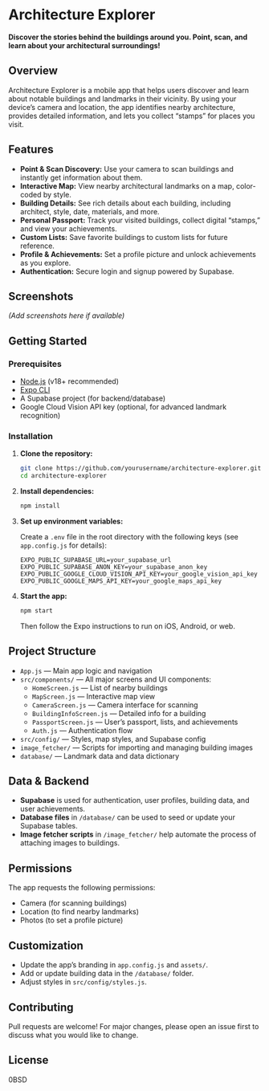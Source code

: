 # Architecture Explorer

**Discover the stories behind the buildings around you. Point, scan, and learn about your architectural surroundings!**

## Overview

Architecture Explorer is a mobile app that helps users discover and learn about notable buildings and landmarks in their vicinity. By using your device’s camera and location, the app identifies nearby architecture, provides detailed information, and lets you collect “stamps” for places you visit.

## Features

- **Point & Scan Discovery:** Use your camera to scan buildings and instantly get information about them.
- **Interactive Map:** View nearby architectural landmarks on a map, color-coded by style.
- **Building Details:** See rich details about each building, including architect, style, date, materials, and more.
- **Personal Passport:** Track your visited buildings, collect digital “stamps,” and view your achievements.
- **Custom Lists:** Save favorite buildings to custom lists for future reference.
- **Profile & Achievements:** Set a profile picture and unlock achievements as you explore.
- **Authentication:** Secure login and signup powered by Supabase.

## Screenshots

*(Add screenshots here if available)*

## Getting Started

### Prerequisites

- [Node.js](https://nodejs.org/) (v18+ recommended)
- [Expo CLI](https://docs.expo.dev/get-started/installation/)
- A Supabase project (for backend/database)
- Google Cloud Vision API key (optional, for advanced landmark recognition)

### Installation

1. **Clone the repository:**
   ```bash
   git clone https://github.com/yourusername/architecture-explorer.git
   cd architecture-explorer
   ```

2. **Install dependencies:**
   ```bash
   npm install
   ```

3. **Set up environment variables:**

   Create a `.env` file in the root directory with the following keys (see `app.config.js` for details):

   ```
   EXPO_PUBLIC_SUPABASE_URL=your_supabase_url
   EXPO_PUBLIC_SUPABASE_ANON_KEY=your_supabase_anon_key
   EXPO_PUBLIC_GOOGLE_CLOUD_VISION_API_KEY=your_google_vision_api_key
   EXPO_PUBLIC_GOOGLE_MAPS_API_KEY=your_google_maps_api_key
   ```

4. **Start the app:**
   ```bash
   npm start
   ```
   Then follow the Expo instructions to run on iOS, Android, or web.

## Project Structure

- `App.js` — Main app logic and navigation
- `src/components/` — All major screens and UI components:
  - `HomeScreen.js` — List of nearby buildings
  - `MapScreen.js` — Interactive map view
  - `CameraScreen.js` — Camera interface for scanning
  - `BuildingInfoScreen.js` — Detailed info for a building
  - `PassportScreen.js` — User’s passport, lists, and achievements
  - `Auth.js` — Authentication flow
- `src/config/` — Styles, map styles, and Supabase config
- `image_fetcher/` — Scripts for importing and managing building images
- `database/` — Landmark data and data dictionary

## Data & Backend

- **Supabase** is used for authentication, user profiles, building data, and user achievements.
- **Database files** in `/database/` can be used to seed or update your Supabase tables.
- **Image fetcher scripts** in `/image_fetcher/` help automate the process of attaching images to buildings.

## Permissions

The app requests the following permissions:
- Camera (for scanning buildings)
- Location (to find nearby landmarks)
- Photos (to set a profile picture)

## Customization

- Update the app’s branding in `app.config.js` and `assets/`.
- Add or update building data in the `/database/` folder.
- Adjust styles in `src/config/styles.js`.

## Contributing

Pull requests are welcome! For major changes, please open an issue first to discuss what you would like to change.

## License

0BSD 